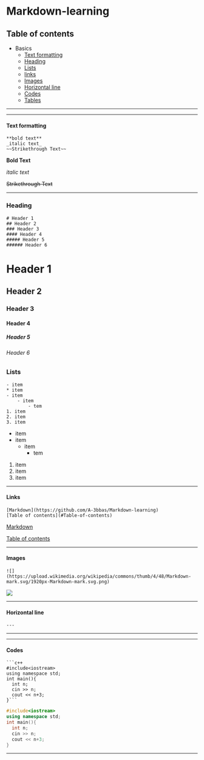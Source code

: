# Markdown-learning

## Table of contents

- Basics
  - [Text formatting](#Text-formatting)
  - [Heading](#Heading)
  - [Lists](#Lists)
  - [links](#Links)
  - [Images](#Images)
  - [Horizontal line](#Horizontal-line)
  - [Codes](#)
  - [Tables](#)


---
---

#### Text formatting

```
**bold text**
_italic text_  
~~Strikethrough Text~~
```  

**Bold Text**

_italic text_

~~Strikethrough Text~~

---

### Heading

```
# Header 1
## Header 2
### Header 3
#### Header 4
##### Header 5
###### Header 6
```

# Header 1

## Header 2

### Header 3

#### Header 4

##### Header 5

###### Header 6

### Lists

```
- item
* item
- item 
    - item
        - tem
1. item
2. item
3. item
```

- item
- item
  - item
    - tem

1. item
2. item
3. item

---

#### Links
```
[Markdown](https://github.com/A-3bbas/Markdown-learning)
[Table of contents](#Table-of-contents)
```
[Markdown](https://github.com/A-3bbas/Markdown-learning)

[Table of contents](#Table-of-contents)

---

#### Images

```
![](https://upload.wikimedia.org/wikipedia/commons/thumb/4/48/Markdown-mark.svg/1920px-Markdown-mark.svg.png)
```

![](https://upload.wikimedia.org/wikipedia/commons/thumb/4/48/Markdown-mark.svg/1920px-Markdown-mark.svg.png)

---

#### Horizontal line

```
---
```

---

---

#### Codes

```
```c++
#include<iostream>
using namespace std;
int main(){
  int n;
  cin >> n;
  cout << n+3;
}```
```

```c++
#include<iostream>
using namespace std;
int main(){
  int n;
  cin >> n;
  cout << n+3;
}
```

---